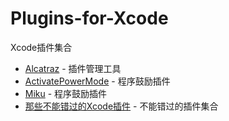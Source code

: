 # Plugins-for-Xcode
Xcode插件集合
 * [Alcatraz](http://devtang.com/2014/03/05/use-alcatraz-to-manage-xcode-plugins/) - 插件管理工具
 * [ActivatePowerMode](https://github.com/poboke/ActivatePowerMode.git) - 程序鼓励插件
 * [Miku](https://github.com/poboke/Miku.git) - 程序鼓励插件
 * [那些不能错过的Xcode插件](http://www.cocoachina.com/industry/20130918/7022.html) - 不能错过的插件集合
